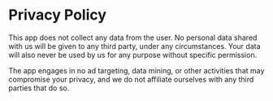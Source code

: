 # Privacy Policy

This app does not collect any data from the user. No personal data shared with us will be given to any third party, under any circumstances. Your data will also never be used by us for any purpose without specific permission.

The app engages in no ad targeting, data mining, or other activities that may compromise your privacy, and we do not affiliate ourselves with any third parties that do so.

